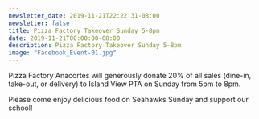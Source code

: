 ```yaml
---
newsletter_date: 2019-11-21T22:22:31-08:00
newsletter: false
title: Pizza Factory Takeover Sunday 5-8pm
date: 2019-11-21T00:00:00-08:00
description: Pizza Factory Takeover Sunday 5-8pm
image: "Facebook_Event-01.jpg"
---
```

Pizza Factory Anacortes will generously donate 20% of all sales (dine-in, take-out, or delivery) to Island View PTA on Sunday from 5pm to 8pm. 

Please come enjoy delicious food on Seahawks Sunday and support our school!